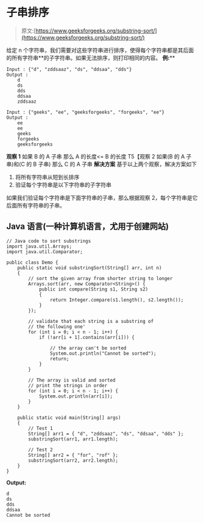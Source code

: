 # 子串排序

> 原文:[https://www.geeksforgeeks.org/substring-sort/](https://www.geeksforgeeks.org/substring-sort/)

给定 n 个字符串，我们需要对这些字符串进行排序，使得每个字符串都是其后面的所有字符串**的子字符串。如果无法排序，则打印相同的内容。
**例:**** 

```
Input : {"d", "zddsaaz", "ds", "ddsaa", "dds"}
Output :
    d
    ds
    dds
    ddsaa
    zddsaaz

Input : {"geeks", "ee", "geeksforgeeks", "forgeeks", "ee"}
Output :
    ee
    ee
    geeks
    forgeeks
    geeksforgeeks
```

**观察 1**
如果 B 的 A 子串
那么 A 的长度<= B 的长度
T5【观察 2
如果(B 的 A 子串)和(C 的 B 子串)
那么 C 的 A 子串
**解决方案**
基于以上两个观察，解决方案如下

1.  将所有字符串从短到长排序
2.  验证每个字符串是以下字符串的子字符串

如果我们验证每个字符串是下面字符串的子串，那么根据观察 2，每个字符串是它后面所有字符串的子串。

## Java 语言(一种计算机语言，尤用于创建网站)

```
// Java code to sort substrings
import java.util.Arrays;
import java.util.Comparator;

public class Demo {
    public static void substringSort(String[] arr, int n)
    {
        // sort the given array from shorter string to longer
        Arrays.sort(arr, new Comparator<String>() {
            public int compare(String s1, String s2)
            {
                return Integer.compare(s1.length(), s2.length());
            }
        });

        // validate that each string is a substring of
        // the following one'
        for (int i = 0; i < n - 1; i++) {
            if (!arr[i + 1].contains(arr[i])) {

                // the array can't be sorted
                System.out.println("Cannot be sorted");
                return;
            }
        }

        // The array is valid and sorted
        // print the strings in order
        for (int i = 0; i < n - 1; i++) {
            System.out.println(arr[i]);
        }
    }

    public static void main(String[] args)
    {
        // Test 1
        String[] arr1 = { "d", "zddsaaz", "ds", "ddsaa", "dds" };
        substringSort(arr1, arr1.length);

        // Test 2
        String[] arr2 = { "for", "rof" };
        substringSort(arr2, arr2.length);
    }
}
```

**Output:** 

```
d
ds
dds
ddsaa
Cannot be sorted
```